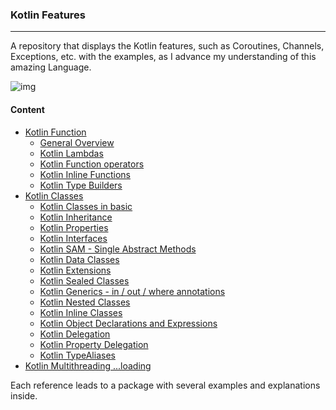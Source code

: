 
### Kotlin Features

----
A repository that displays the Kotlin features, such as
Coroutines, Channels, Exceptions, etc. with the examples, 
as I advance my understanding of this amazing Language.

![img](https://www.staffworx.co.uk/wp-content/uploads/2020/12/kotlin-logo-3.jpg)

#### Content
- [Kotlin Function](https://github.com/baggio1103/kotlin-features/tree/main/kotlin-jetbrains-tutorial/src/functions)
  - [General Overview](https://github.com/baggio1103/kotlin-features/blob/main/kotlin-jetbrains-tutorial/src/functions/GeneralFunctions.kt)
  - [Kotlin Lambdas](https://github.com/baggio1103/kotlin-features/tree/main/kotlin-jetbrains-tutorial/src/functions/lamda)
  - [Kotlin Function operators](https://github.com/baggio1103/kotlin-features/tree/main/kotlin-jetbrains-tutorial/src/functions/operators)
  - [Kotlin Inline Functions](https://github.com/baggio1103/kotlin-features/tree/main/kotlin-jetbrains-tutorial/src/functions/inline)
  - [Kotlin Type Builders](https://github.com/baggio1103/kotlin-features/tree/main/kotlin-jetbrains-tutorial/src/functions/builder)
- [Kotlin Classes](https://github.com/baggio1103/kotlin-features/tree/main/kotlin-jetbrains-tutorial/src/classes)
  - [Kotlin Classes in basic](https://github.com/baggio1103/kotlin-features/tree/main/kotlin-jetbrains-tutorial/src/classes/basics)
  - [Kotlin Inheritance](https://github.com/baggio1103/kotlin-features/tree/main/kotlin-jetbrains-tutorial/src/classes/inheritance)
  - [Kotlin Properties](https://github.com/baggio1103/kotlin-features/tree/main/kotlin-jetbrains-tutorial/src/classes/properties)
  - [Kotlin Interfaces](https://github.com/baggio1103/kotlin-features/tree/main/kotlin-jetbrains-tutorial/src/classes/inheritance)
  - [Kotlin SAM - Single Abstract Methods](https://github.com/baggio1103/kotlin-features/blob/main/kotlin-jetbrains-tutorial/src/classes/sam/SAM.kt)
  - [Kotlin Data Classes](https://github.com/baggio1103/kotlin-features/tree/main/kotlin-jetbrains-tutorial/src/classes/data)
  - [Kotlin Extensions](https://github.com/baggio1103/kotlin-features/tree/main/kotlin-jetbrains-tutorial/src/classes/extension)
  - [Kotlin Sealed Classes](https://github.com/baggio1103/kotlin-features/blob/main/kotlin-jetbrains-tutorial/src/classes/sealed/Error.kt)
  - [Kotlin Generics - in / out / where annotations]()
  - [Kotlin Nested Classes](https://github.com/baggio1103/kotlin-features/tree/main/kotlin-jetbrains-tutorial/src/classes/nested)
  - [Kotlin Inline Classes](https://github.com/baggio1103/kotlin-features/tree/main/kotlin-jetbrains-tutorial/src/classes/inlines)
  - [Kotlin Object Declarations and Expressions]()
  - [Kotlin Delegation](https://github.com/baggio1103/kotlin-features/tree/main/kotlin-jetbrains-tutorial/src/classes/delegation)
  - [Kotlin Property Delegation]()
  - [Kotlin TypeAliases](https://github.com/baggio1103/kotlin-features/tree/main/kotlin-jetbrains-tutorial/src/classes/typealias)
- [Kotlin Multithreading ...loading]() 

Each reference leads to a package with several
examples and explanations inside.

